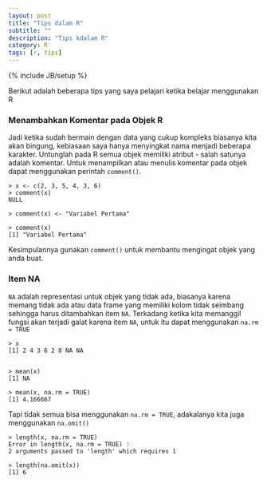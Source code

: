 ```yaml
---
layout: post
title: "Tips dalam R"
subtitle: ""
description: "Tips kdalam R"
category: R
tags: [r, tips]
---
```

{% include JB/setup %}

Berikut adalah beberapa tips yang saya pelajari ketika belajar menggunakan R

### Menambahkan Komentar pada Objek R
Jadi ketika sudah bermain dengan data yang cukup kompleks biasanya kita akan bingung, kebiasaan saya hanya menyingkat nama menjadi beberapa karakter. Untunglah pada R semua objek memiliki atribut - salah satunya adalah komentar. Untuk menampilkan atau menulis komentar pada objek dapat menggunakan perintah `comment()`.
<!--more-->

    > x <- c(2, 3, 5, 4, 3, 6)
    > comment(x)
    NULL

    > comment(x) <- "Variabel Pertama"

    > comment(x)
    [1] "Variabel Pertama"

Kesimpulannya gunakan `comment()` untuk membantu mengingat objek yang anda buat.


### Item NA
`NA` adalah representasi untuk objek yang tidak ada, biasanya karena memang tidak ada atau data frame yang memiliki kolom tidak seimbang sehingga harus ditambahkan item `NA`. Terkadang ketika kita memanggil fungsi akan terjadi galat karena item `NA`, untuk itu dapat menggunakan `na.rm = TRUE`

    > x
    [1] 2 4 3 6 2 8 NA NA


    > mean(x)
    [1] NA

    > mean(x, na.rm = TRUE)
    [1] 4.166667

Tapi tidak semua bisa menggunakan `na.rm = TRUE`, adakalanya kita juga menggunakan `na.omit()`

    > length(x, na.rm = TRUE)
    Error in length(x, na.rm = TRUE) :
    2 arguments passed to 'length' which requires 1

    > length(na.omit(x))
    [1] 6

